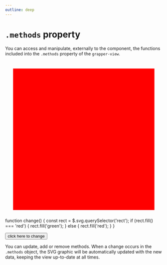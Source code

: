 ```yaml
---
outline: deep
---
```


# `.methods` property

You can access and manipulate, externally to the component, the functions included into
the `.methods` property of the `grapper-view`.

<ClientOnly>
<div id="property-1">
<grapper-view style="width: 200px;">
  <svg viewBox="0 0 100 100">
    <rect x="5" y="5" width="90" height="90" fill="red"/>
  </svg>
  <g-script type="methods">
    function change() {
      const rect = $.svg.querySelector('rect');
      if (rect.fill() === 'red') {
        rect.fill('green');
      } else {
        rect.fill('red');
      }
    }
  </g-script>
</grapper-view>
<p>
  <button onclick="document.querySelector('grapper-view').methods.change()">
    click here to change
  </button>
</p>
</div>
<g-editor href="#property-1" lines-highlight="19"></g-editor>
</ClientOnly>

You can update, add or remove methods. When a change occurs in the `.methods` object, the SVG
graphic will be automatically updated with the new data, keeping the view up-to-date at all times.


